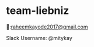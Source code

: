 # team-liebniz


📧:raheemkayode2017@gmail.com

Slack Username: @mitykay



<!---
mitykay/mitykay is a ✨ special ✨ repository because its `README.md` (this file) appears on your GitHub profile.
You can click the Preview link to take a look at your changes.
--->
